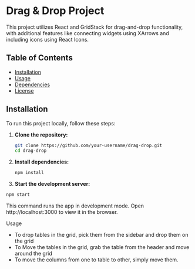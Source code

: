 # Drag & Drop Project

This project utilizes React and GridStack for drag-and-drop functionality, with additional features like connecting widgets using XArrows and including icons using React Icons.

## Table of Contents

- [Installation](#installation)
- [Usage](#usage)
- [Dependencies](#dependencies)
- [License](#license)

## Installation

To run this project locally, follow these steps:

1. **Clone the repository:**

   ```bash
   git clone https://github.com/your-username/drag-drop.git
   cd drag-drop

   ```

2. **Install dependencies:**

   ```bash
   npm install

   ```

3. **Start the development server:**

```bash
npm start
```

This command runs the app in development mode.
Open http://localhost:3000 to view it in the browser.

Usage

- To drop tables in the grid, pick them from the sidebar and drop them on the grid
- To Move the tables in the grid, grab the table from the header and move around the grid
- To move the columns from one to table to other, simply move them.
